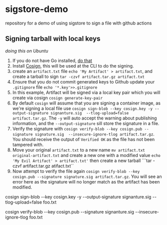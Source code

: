 # sigstore-demo
repository for a demo of using sigstore to sign a file with github actions


## Signing tarball with local keys
*doing this on Ubuntu*

1. If you do not have Go installed, [do that](https://go.dev/doc/install)
1. Install [Cosign](https://docs.sigstore.dev/cosign/installation/), this will be used at the CLI to do the signing. 
1. create an ```artifact.txt``` file ```echo 'My Artifact' > artifact.txt```, and create a tarball to sign ```tar -czvf artifact.tar.gz artifact.txt```
1. Ensure that you do not commit generated keys to Github update your ```.gitignore``` file ```echo '*.key'>>.gitignore```
1. In this example, Artifact will be signed via a local key pair which you will create via cosign ```cosign generate-key-pair```
1. By default ```cosign``` will assume that you are signing a container image, as we're signing a local file use ```cosign sign-blob --key cosign.key -y --output-signature signanture.sig  --tlog-upload=false artifact.tar.gz```. The ```-y``` will auto accept the warning about publishing information, and the ```--output-signature``` sill store the signature in a file.
1. Verify the signature with ```cosign verify-blob --key cosign.pub --signature signature.sig  --insecure-ignore-tlog artifact.tar.gz```. You should receive the output of ```Verified OK``` as the file has not been tampered with.
1. Move your original ```artifact.txt``` to a new name ```mv artifact.txt original-artifact.txt``` and create a new one with a modified value ```echo 'My Evil Artifact' > artifact.txt'``` then create a new tarball ```tar -czvf artifact.tar.gz atifact.txt``
1. Now attempt to verify the file again ```cosign verify-blob --key cosign.pub --signature signature.sig artifact.tar.gz```. You will see an error here as the signature will no longer match as the artifact has been modified.  





cosign sign-blob --key cosign.key -y --output-signature signanture.sig --tlog-upload=false foo.txt


cosign verify-blob --key cosign.pub --signature signanture.sig --insecure-ignore-tlog foo.txt

